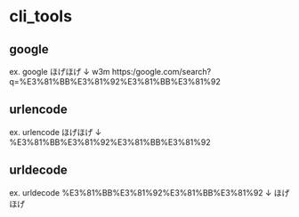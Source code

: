 # cli_tools

## google
ex.
google ほげほげ
↓
w3m https:/google.com/search?q=%E3%81%BB%E3%81%92%E3%81%BB%E3%81%92

## urlencode
ex.
urlencode ほげほげ
↓
%E3%81%BB%E3%81%92%E3%81%BB%E3%81%92

## urldecode
ex.
urldecode %E3%81%BB%E3%81%92%E3%81%BB%E3%81%92
↓
ほげほげ
